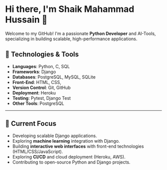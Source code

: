 # Hi there, I'm Shaik Mahammad Hussain 👋

Welcome to my GitHub! I'm a passionate **Python Developer** and AI-Tools, specializing in building scalable, high-performance applications.
## 🔧 Technologies & Tools

- **Languages**: Python, C, SQL
- **Frameworks**: Django
- **Databases**: PostgreSQL, MySQL, SQLite
- **Front-End**: HTML, CSS,
- **Version Control**: Git, GitHub
- **Deployment**:  Heroku
- **Testing**: Pytest, Django Test
- **Other Tools**: PostgreSQL

---

## 💼 Current Focus

- Developing scalable Django applications.
- Exploring **machine learning** integration with Django.
- Building **interactive web interfaces** with front-end technologies (HTML/CSS/JavaScript).
- Exploring **CI/CD** and cloud deployment (Heroku, AWS).
- Contributing to open-source Python and Django projects.
